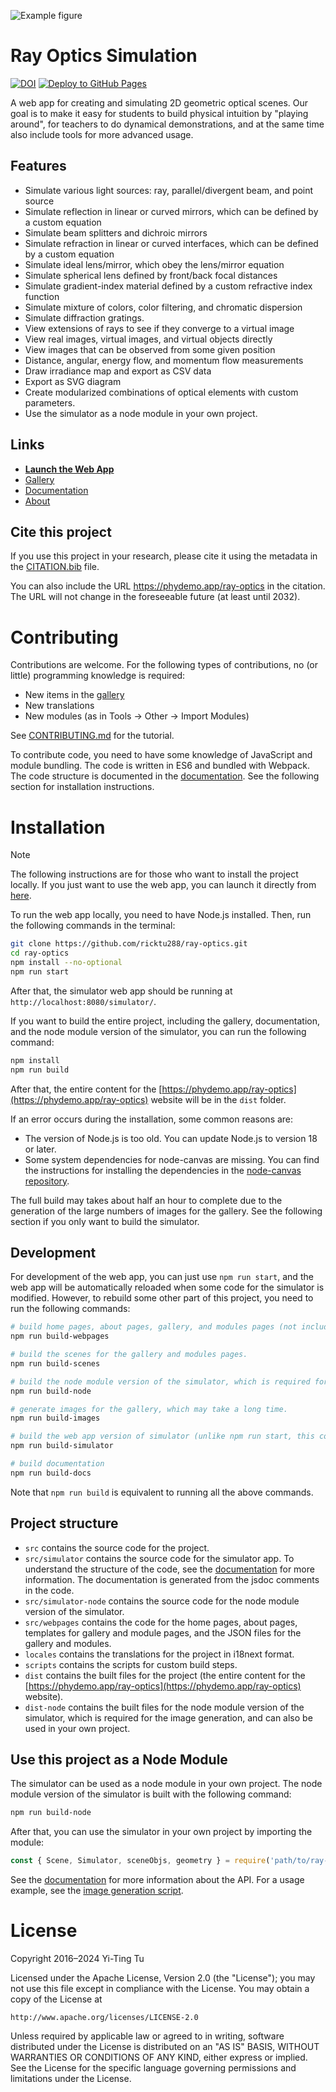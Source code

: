 ![Example figure](https://raw.githubusercontent.com/ricktu288/ray-optics/master/src/img/1.svg)

# Ray Optics Simulation
[![DOI](https://zenodo.org/badge/DOI/10.5281/zenodo.6386611.svg)](https://doi.org/10.5281/zenodo.6386611)
[![Deploy to GitHub Pages](https://github.com/ricktu288/ray-optics/actions/workflows/deploy.yml/badge.svg)](https://github.com/ricktu288/ray-optics/actions/workflows/deploy.yml)

A web app for creating and simulating 2D geometric optical scenes. Our goal is to make it easy for students to build physical intuition by "playing around", for teachers to do dynamical demonstrations, and at the same time also include tools for more advanced usage.

## Features
- Simulate various light sources: ray, parallel/divergent beam, and point source
- Simulate reflection in linear or curved mirrors, which can be defined by a custom equation
- Simulate beam splitters and dichroic mirrors
- Simulate refraction in linear or curved interfaces, which can be defined by a custom equation
- Simulate ideal lens/mirror, which obey the lens/mirror equation
- Simulate spherical lens defined by front/back focal distances
- Simulate gradient-index material defined by a custom refractive index function
- Simulate mixture of colors, color filtering, and chromatic dispersion
- Simulate diffraction gratings.
- View extensions of rays to see if they converge to a virtual image
- View real images, virtual images, and virtual objects directly
- View images that can be observed from some given position
- Distance, angular, energy flow, and momentum flow measurements
- Draw irradiance map and export as CSV data
- Export as SVG diagram
- Create modularized combinations of optical elements with custom parameters.
- Use the simulator as a node module in your own project.

## Links
- [**Launch the Web App**](https://phydemo.app/ray-optics/simulator/)
- [Gallery](https://phydemo.app/ray-optics/gallery/)
- [Documentation](https://phydemo.app/ray-optics/docs/)
- [About](https://phydemo.app/ray-optics/about)

## Cite this project

If you use this project in your research, please cite it using the metadata in the [CITATION.bib](https://github.com/ricktu288/ray-optics/blob/master/CITATION.bib) file.

You can also include the URL https://phydemo.app/ray-optics in the citation. The URL will not change in the foreseeable future (at least until 2032).

# Contributing

Contributions are welcome. For the following types of contributions, no (or little) programming knowledge is required:

- New items in the [gallery](https://phydemo.app/ray-optics/gallery/)
- New translations
- New modules (as in Tools -> Other -> Import Modules)

See [CONTRIBUTING.md](https://github.com/ricktu288/ray-optics/blob/master/CONTRIBUTING.md) for the tutorial.

To contribute code, you need to have some knowledge of JavaScript and module bundling. The code is written in ES6 and bundled with Webpack. The code structure is documented in the [documentation](https://phydemo.app/ray-optics/docs/). See the following section for installation instructions.

# Installation

> [!NOTE]
> The following instructions are for those who want to install the project locally. If you just want to use the web app, you can launch it directly from [here](https://phydemo.app/ray-optics/simulator/).

To run the web app locally, you need to have Node.js installed. Then, run the following commands in the terminal:
```bash
git clone https://github.com/ricktu288/ray-optics.git
cd ray-optics
npm install --no-optional
npm run start
```
After that, the simulator web app should be running at `http://localhost:8080/simulator/`.

If you want to build the entire project, including the gallery, documentation, and the node module version of the simulator, you can run the following command:
```bash
npm install
npm run build
```
After that, the entire content for the [https://phydemo.app/ray-optics](https://phydemo.app/ray-optics) website will be in the `dist` folder.

If an error occurs during the installation, some common reasons are:
- The version of Node.js is too old. You can update Node.js to version 18 or later.
- Some system dependencies for node-canvas are missing. You can find the instructions for installing the dependencies in the [node-canvas repository](https://github.com/Automattic/node-canvas).

The full build may takes about half an hour to complete due to the generation of the large numbers of images for the gallery. See the following section if you only want to build the simulator.

## Development

For development of the web app, you can just use `npm run start`, and the web app will be automatically reloaded when some code for the simulator is modified. However, to rebuild some other part of this project, you need to run the following commands:
```bash
# build home pages, about pages, gallery, and modules pages (not including scenes and image generation).
npm run build-webpages

# build the scenes for the gallery and modules pages.
npm run build-scenes

# build the node module version of the simulator, which is required for the image generation.
npm run build-node

# generate images for the gallery, which may take a long time.
npm run build-images

# build the web app version of simulator (unlike npm run start, this command builds the simulator in production mode)
npm run build-simulator

# build documentation
npm run build-docs
```
Note that `npm run build` is equivalent to running all the above commands.

## Project structure

- `src` contains the source code for the project.
- `src/simulator` contains the source code for the simulator app. To understand the structure of the code, see the [documentation](https://phydemo.app/ray-optics/docs/) for more information. The documentation is generated from the jsdoc comments in the code.
- `src/simulator-node` contains the source code for the node module version of the simulator.
- `src/webpages` contains the code for the home pages, about pages, templates for gallery and module pages, and the JSON files for the gallery and modules.
- `locales` contains the translations for the project in i18next format.
- `scripts` contains the scripts for custom build steps.
- `dist` contains the built files for the project (the entire content for the [https://phydemo.app/ray-optics](https://phydemo.app/ray-optics) website).
- `dist-node` contains the built files for the node module version of the simulator, which is required for the image generation, and can also be used in your own project.

## Use this project as a Node Module

The simulator can be used as a node module in your own project. The node module version of the simulator is built with the following command:
```bash
npm run build-node
```
After that, you can use the simulator in your own project by importing the module:
```javascript
const { Scene, Simulator, sceneObjs, geometry } = require('path/to/ray-optics/dist-node/main.js');
```

See the [documentation](https://phydemo.app/ray-optics/docs/) for more information about the API. For a usage example, see the [image generation script](https://github.com/ricktu288/ray-optics/blob/master/scripts/buildImages.mjs).


# License
Copyright 2016–2024 Yi-Ting Tu

Licensed under the Apache License, Version 2.0 (the "License");
you may not use this file except in compliance with the License.
You may obtain a copy of the License at

    http://www.apache.org/licenses/LICENSE-2.0

Unless required by applicable law or agreed to in writing, software
distributed under the License is distributed on an "AS IS" BASIS,
WITHOUT WARRANTIES OR CONDITIONS OF ANY KIND, either express or implied.
See the License for the specific language governing permissions and
limitations under the License.
